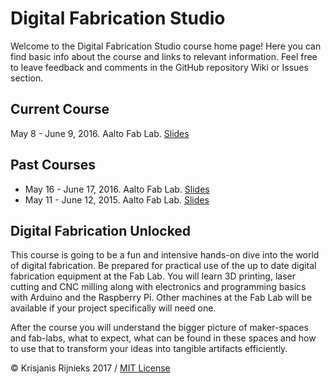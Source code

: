 # Digital Fabrication Studio

Welcome to the Digital Fabrication Studio course home page! Here you can find basic info about the course and links to relevant information. Feel free to leave feedback and comments in the GitHub repository Wiki or Issues section.

## Current Course

May 8 - June 9, 2016. Aalto Fab Lab. [Slides](http://kr15h.github.io/digital-fabrication-studio/courses/2016-05-aalto/slides)

## Past Courses

- May 16 - June 17, 2016. Aalto Fab Lab. [Slides](http://kr15h.github.io/digital-fabrication-studio/courses/2016-05-aalto/slides)
- May 11 - June 12, 2015. Aalto Fab Lab. [Slides](http://kr15h.github.io/digital-fabrication-studio/courses/2015-05-aalto/presentation)

## Digital Fabrication Unlocked

This course is going to be a fun and intensive hands-on dive into the world of digital fabrication. Be prepared for practical use of the up to date digital fabrication equipment at the Fab Lab. You will learn 3D printing, laser cutting and CNC milling along with electronics and programming basics with Arduino and the Raspberry Pi. Other machines at the Fab Lab will be available if your project specifically will need one.

After the course you will understand the bigger picture of maker-spaces and fab-labs, what to expect, what can be found in these spaces and how to use that to transform your ideas into tangible artifacts efficiently.

© Krisjanis Rijnieks 2017 / [MIT License](LICENSE.md)
